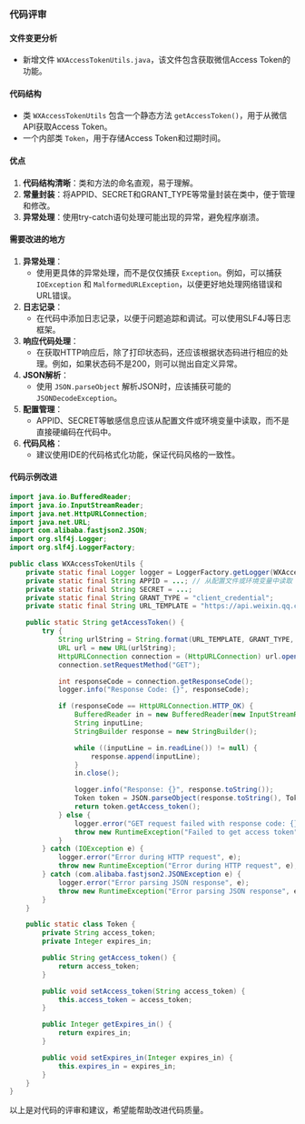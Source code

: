 ### 代码评审

#### 文件变更分析
- 新增文件 `WXAccessTokenUtils.java`，该文件包含获取微信Access Token的功能。

#### 代码结构
- 类 `WXAccessTokenUtils` 包含一个静态方法 `getAccessToken()`，用于从微信API获取Access Token。
- 一个内部类 `Token`，用于存储Access Token和过期时间。

#### 优点
1. **代码结构清晰**：类和方法的命名直观，易于理解。
2. **常量封装**：将APPID、SECRET和GRANT_TYPE等常量封装在类中，便于管理和修改。
3. **异常处理**：使用try-catch语句处理可能出现的异常，避免程序崩溃。

#### 需要改进的地方
1. **异常处理**：
   - 使用更具体的异常处理，而不是仅仅捕获 `Exception`。例如，可以捕获 `IOException` 和 `MalformedURLException`，以便更好地处理网络错误和URL错误。
2. **日志记录**：
   - 在代码中添加日志记录，以便于问题追踪和调试。可以使用SLF4J等日志框架。
3. **响应代码处理**：
   - 在获取HTTP响应后，除了打印状态码，还应该根据状态码进行相应的处理。例如，如果状态码不是200，则可以抛出自定义异常。
4. **JSON解析**：
   - 使用 `JSON.parseObject` 解析JSON时，应该捕获可能的 `JSONDecodeException`。
5. **配置管理**：
   - APPID、SECRET等敏感信息应该从配置文件或环境变量中读取，而不是直接硬编码在代码中。
6. **代码风格**：
   - 建议使用IDE的代码格式化功能，保证代码风格的一致性。

#### 代码示例改进
```java
import java.io.BufferedReader;
import java.io.InputStreamReader;
import java.net.HttpURLConnection;
import java.net.URL;
import com.alibaba.fastjson2.JSON;
import org.slf4j.Logger;
import org.slf4j.LoggerFactory;

public class WXAccessTokenUtils {
    private static final Logger logger = LoggerFactory.getLogger(WXAccessTokenUtils.class);
    private static final String APPID = ...; // 从配置文件或环境变量中读取
    private static final String SECRET = ...;
    private static final String GRANT_TYPE = "client_credential";
    private static final String URL_TEMPLATE = "https://api.weixin.qq.com/cgi-bin/token?grant_type=%s&appid=%s&secret=%s";

    public static String getAccessToken() {
        try {
            String urlString = String.format(URL_TEMPLATE, GRANT_TYPE, APPID, SECRET);
            URL url = new URL(urlString);
            HttpURLConnection connection = (HttpURLConnection) url.openConnection();
            connection.setRequestMethod("GET");

            int responseCode = connection.getResponseCode();
            logger.info("Response Code: {}", responseCode);

            if (responseCode == HttpURLConnection.HTTP_OK) {
                BufferedReader in = new BufferedReader(new InputStreamReader(connection.getInputStream()));
                String inputLine;
                StringBuilder response = new StringBuilder();

                while ((inputLine = in.readLine()) != null) {
                    response.append(inputLine);
                }
                in.close();

                logger.info("Response: {}", response.toString());
                Token token = JSON.parseObject(response.toString(), Token.class);
                return token.getAccess_token();
            } else {
                logger.error("GET request failed with response code: {}", responseCode);
                throw new RuntimeException("Failed to get access token");
            }
        } catch (IOException e) {
            logger.error("Error during HTTP request", e);
            throw new RuntimeException("Error during HTTP request", e);
        } catch (com.alibaba.fastjson2.JSONException e) {
            logger.error("Error parsing JSON response", e);
            throw new RuntimeException("Error parsing JSON response", e);
        }
    }

    public static class Token {
        private String access_token;
        private Integer expires_in;

        public String getAccess_token() {
            return access_token;
        }

        public void setAccess_token(String access_token) {
            this.access_token = access_token;
        }

        public Integer getExpires_in() {
            return expires_in;
        }

        public void setExpires_in(Integer expires_in) {
            this.expires_in = expires_in;
        }
    }
}
```

以上是对代码的评审和建议，希望能帮助改进代码质量。